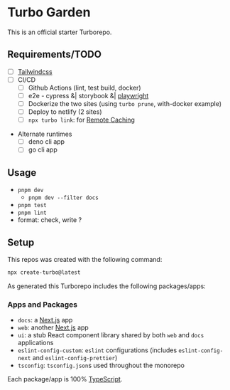 # Turbo Garden

This is an official starter Turborepo.

## Requirements/TODO

- [ ] [Tailwindcss](https://tailwindcss.com/docs/guides/nextjs)
- [ ] CI/CD
  - [ ] Github Actions (lint, test build, docker)
  - [ ] e2e - cypress &| storybook &| [playwright](https://www.youtube.com/watch?v=bsE1VJn1HeU)
  - [ ] Dockerize the two sites (using `turbo prune`, with-docker example)
  - [ ] Deploy to netlify (2 sites)
  - [ ] `npx turbo link`: for [Remote Caching](https://turbo.build/repo/docs/core-concepts/remote-caching)
- Alternate runtimes
  - [ ] deno cli app
  - [ ] go cli app

## Usage

- `pnpm dev`
  - `pnpm dev --filter docs`
- `pnpm test`
- `pnpm lint`
- format: check, write ?

## Setup

This repos was created with the following command:

```sh
npx create-turbo@latest
```

As generated this Turborepo includes the following packages/apps:

### Apps and Packages

- `docs`: a [Next.js](https://nextjs.org/) app
- `web`: another [Next.js](https://nextjs.org/) app
- `ui`: a stub React component library shared by both `web` and `docs` applications
- `eslint-config-custom`: `eslint` configurations (includes `eslint-config-next` and `eslint-config-prettier`)
- `tsconfig`: `tsconfig.json`s used throughout the monorepo

Each package/app is 100% [TypeScript](https://www.typescriptlang.org/).
